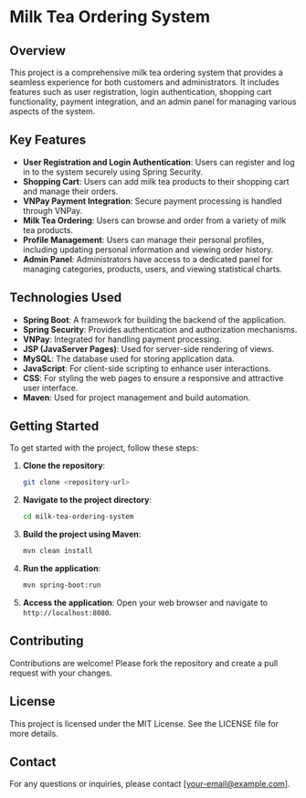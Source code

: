# Milk Tea Ordering System

## Overview

This project is a comprehensive milk tea ordering system that provides a seamless experience for both customers and administrators. It includes features such as user registration, login authentication, shopping cart functionality, payment integration, and an admin panel for managing various aspects of the system.

## Key Features

-   **User Registration and Login Authentication**: Users can register and log in to the system securely using Spring Security.
-   **Shopping Cart**: Users can add milk tea products to their shopping cart and manage their orders.
-   **VNPay Payment Integration**: Secure payment processing is handled through VNPay.
-   **Milk Tea Ordering**: Users can browse and order from a variety of milk tea products.
-   **Profile Management**: Users can manage their personal profiles, including updating personal information and viewing order history.
-   **Admin Panel**: Administrators have access to a dedicated panel for managing categories, products, users, and viewing statistical charts.

## Technologies Used

-   **Spring Boot**: A framework for building the backend of the application.
-   **Spring Security**: Provides authentication and authorization mechanisms.
-   **VNPay**: Integrated for handling payment processing.
-   **JSP (JavaServer Pages)**: Used for server-side rendering of views.
-   **MySQL**: The database used for storing application data.
-   **JavaScript**: For client-side scripting to enhance user interactions.
-   **CSS**: For styling the web pages to ensure a responsive and attractive user interface.
-   **Maven**: Used for project management and build automation.

## Getting Started

To get started with the project, follow these steps:

1. **Clone the repository**:

    ```sh
    git clone <repository-url>
    ```

2. **Navigate to the project directory**:

    ```sh
    cd milk-tea-ordering-system
    ```

3. **Build the project using Maven**:

    ```sh
    mvn clean install
    ```

4. **Run the application**:

    ```sh
    mvn spring-boot:run
    ```

5. **Access the application**:
   Open your web browser and navigate to `http://localhost:8080`.

## Contributing

Contributions are welcome! Please fork the repository and create a pull request with your changes.

## License

This project is licensed under the MIT License. See the LICENSE file for more details.

## Contact

For any questions or inquiries, please contact [your-email@example.com].
